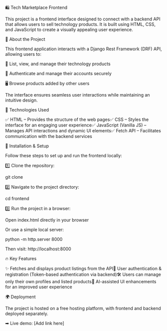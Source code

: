🛍️ Tech Marketplace Frontend

This project is a frontend interface designed to connect with a backend API that allows users to sell technology products. It is built using HTML, CSS, and JavaScript to create a visually appealing user experience.

📌 About the Project

This frontend application interacts with a Django Rest Framework (DRF) API, allowing users to:

🛒 List, view, and manage their technology products

🔑 Authenticate and manage their accounts securely

🖥️ Browse products added by other users

The interface ensures seamless user interactions while maintaining an intuitive design.

🚀 Technologies Used

✅ HTML – Provides the structure of the web pages✅ CSS – Styles the interface for an engaging user experience✅ JavaScript (Vanilla JS) – Manages API interactions and dynamic UI elements✅ Fetch API – Facilitates communication with the backend services

🔧 Installation & Setup

Follow these steps to set up and run the frontend locally:

1️⃣ Clone the repository:

git clone <repository-link>

2️⃣ Navigate to the project directory:

cd frontend

3️⃣ Run the project in a browser:

Open index.html directly in your browser

Or use a simple local server:

python -m http.server 8000

Then visit: http://localhost:8000

🔥 Key Features

✨ Fetches and displays product listings from the API🔐 User authentication & registration (Token-based authentication via backend)🛠️ Users can manage only their own profiles and listed products🎨 AI-assisted UI enhancements for an improved user experience

🌍 Deployment

The project is hosted on a free hosting platform, with frontend and backend deployed separately.

➡ Live demo: [Add link here]
